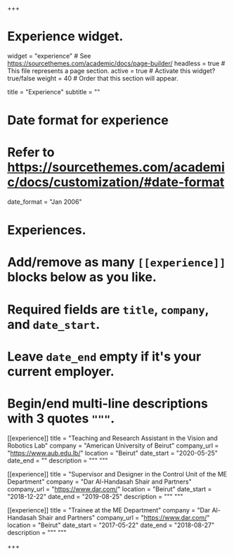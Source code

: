 +++
# Experience widget.
widget = "experience"  # See https://sourcethemes.com/academic/docs/page-builder/
headless = true  # This file represents a page section.
active = true  # Activate this widget? true/false
weight = 40  # Order that this section will appear.

title = "Experience"
subtitle = ""

# Date format for experience
#   Refer to https://sourcethemes.com/academic/docs/customization/#date-format
date_format = "Jan 2006"

# Experiences.
#   Add/remove as many `[[experience]]` blocks below as you like.
#   Required fields are `title`, `company`, and `date_start`.
#   Leave `date_end` empty if it's your current employer.
#   Begin/end multi-line descriptions with 3 quotes `"""`.
[[experience]]
  title = "Teaching and Research Assistant in the Vision and Robotics Lab"
  company = "American University of Beirut"
  company_url = "https://www.aub.edu.lb/"
  location = "Beirut"
  date_start = "2020-05-25"
  date_end = ""
  description = """
  """
  
[[experience]]
  title = "Supervisor and Designer in the Control Unit of the ME Department"
  company = "Dar Al-Handasah Shair and Partners"
  company_url = "https://www.dar.com/"
  location = "Beirut"
  date_start = "2018-12-22"
  date_end = "2019-08-25"
  description = """
  """

[[experience]]
  title = "Trainee at the ME Department"
  company = "Dar Al-Handasah Shair and Partners"
  company_url = "https://www.dar.com/"
  location = "Beirut"
  date_start = "2017-05-22"
  date_end = "2018-08-27"
  description = """
  """

+++
